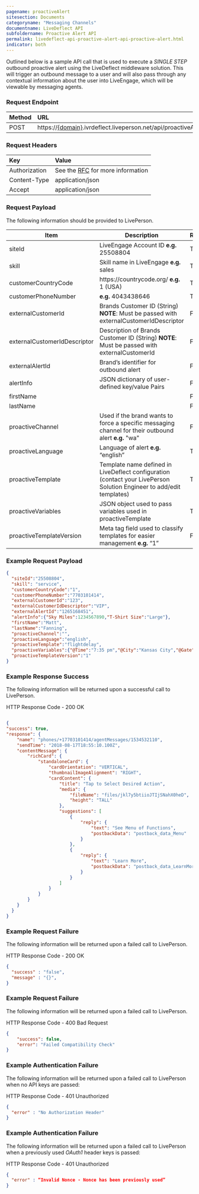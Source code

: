 ```yaml
---
pagename: proactiveAlert
sitesection: Documents
categoryname: "Messaging Channels"
documentname: LiveDeflect API
subfoldername: Proactive Alert API
permalink: livedeflect-api-proactive-alert-api-proactive-alert.html
indicator: both
---
```


Outlined below is a sample API call that is used to execute a *SINGLE STEP* outbound proactive alert using the LiveDeflect middleware solution. This will trigger an outbound message to a user and will also pass through any contextual information about the user into LiveEngage, which will be viewable by messaging agents.

### Request Endpoint

| Method  |URL |
| :-------- | :-----|
| POST | https://[{domain}](/agent-domain-domain-api.html).ivrdeflect.liveperson.net/api/proactiveAlert  |

### Request Headers

|Key|Value|
| :-------- | :-----|
|Authorization| See the [RFC](https://tools.ietf.org/html/rfc5849#section-3.5.1) for more information|
|Content-Type|application/json|
|Accept|application/json|


### Request Payload

The following information should be provided to LivePerson.

<table>
<thead>
  <tr>
    <th>Item</th>
    <th>Description</th>
    <th>Required</th>
</thead>
<tbody>
  </tr>
  <tr>
    <td>siteId</td>
    <td>LiveEngage Account ID <b>e.g.</b> 25508804</td>
    <td>True</td>
  </tr>
  <tr>
    <td>skill</td>
    <td>Skill name in LiveEngage <b>e.g.</b> sales</td>
    <td>True</td>
  </tr>
  <tr>
    <td>customerCountryCode</td>
    <td>https://countrycode.org/ <b>e.g.</b> 1 (USA)</td>
    <td>True</td>
  </tr>
  <tr>
    <td>customerPhoneNumber</td>
    <td><b>e.g.</b> 4043438646</td>
    <td>True</td>
  </tr>
  <tr>
    <td>externalCustomerId</td>
    <td>Brands Customer ID (String) <b>NOTE</b>: Must be passed with externalCustomerIdDescriptor</td>
    <td>False</td>
  </tr>
  <tr>
    <td>externalCustomerIdDescriptor</td>
    <td>Description of Brands Customer ID (String) <b>NOTE</b>: Must be passed with externalCustomerId</td>
    <td>False</td>
  </tr>
  <tr>
    <td>externalAlertId</td>
    <td>Brand’s identifier for outbound alert</td>
    <td>False</td>
  </tr>
  <tr>
    <td>alertInfo</td>
    <td>JSON dictionary of user-defined key/value Pairs</td>
    <td>False</td>
  </tr>
  <tr>
    <td>firstName</td>
    <td></td>
    <td>False</td>
  </tr>
  <tr>
    <td>lastName</td>
    <td></td>
    <td>False</td>
  </tr>
  <tr>
    <td>proactiveChannel</td>
    <td>Used if the brand wants to force a specific messaging channel for their outbound alert <b>e.g.</b> "wa"</td>
    <td>False</td>
  </tr>
  <tr>
    <td>proactiveLanguage</td>
    <td>Language of alert <b>e.g.</b> “english”</td>
    <td>True</td>
  </tr>
  <tr>
    <td>proactiveTemplate</td>
    <td>Template name defined in LiveDeflect configuration (contact your LivePerson Solution Engineer to add/edit templates)</td>
    <td>True</td>
  </tr>
  <tr>
    <td>proactiveVariables</td>
    <td>JSON object used to pass variables used in proactiveTemplate</td>
    <td>True</td>
  </tr>
  <tr>
    <td>proactiveTemplateVersion</td>
    <td>Meta tag field used to classify templates for easier management <b>e.g.</b> “1”</td>
    <td>False</td>
  </tr>
</tbody>
</table>


### Example Request Payload

```json
{
  "siteId":"25508804",  
  "skill": "service",
  "customerCountryCode":"1",
  "customerPhoneNumber":"7703101414",
  "externalCustomerId":"123",
  "externalCustomerIdDescriptor":"VIP",
  "externalAlertId":"1265168451",
  "alertInfo":{"Sky Miles":1234567890,"T-Shirt Size":"Large"},
  "firstName":"Matt",
  "lastName":"Fanning",
  "proactiveChannel":"",
  "proactiveLanguage":"english",
  "proactiveTemplate":"flightdelay",
  "proactiveVariables":{"@Time":"7:35 pm","@City":"Kansas City","@Gate":"C35"},
  "proactiveTemplateVersion":"1"
}
```


### Example Response Success

The following information will be returned upon a successful call to LivePerson.

HTTP Response Code - 200 OK

```json

{
"success": true,
"response": {
    "name": "phones/+17703101414/agentMessages/1534532110",
    "sendTime": "2018-08-17T18:55:10.100Z",
    "contentMessage": {
        "richCard": {
            "standaloneCard": {
                "cardOrientation": "VERTICAL",
                "thumbnailImageAlignment": "RIGHT",
                "cardContent": {
                    "title": "Tap to Select Desired Action",
                    "media": {
                        "fileName": "files/jkl7y5btiioJTIjSNahX0heD",
                        "height": "TALL"
                    },
                    "suggestions": [
                        {
                            "reply": {
                                "text": "See Menu of Functions",
                                "postbackData": "postback_data_Menu"
                            }
                        },
                        {
                            "reply": {
                                "text": "Learn More",
                                "postbackData": "postback_data_LearnMore"
                            }
                        }
                    ]
                }
            }
        }
    }
  }
}
```


### Example Request Failure

The following information will be returned upon a failed call to LivePerson.


HTTP Response Code - 200 OK

```json
{
  "success" : "false",
  "message" : "{}",
}
```

### Example Request Failure

The following information will be returned upon a failed call to LivePerson.

HTTP Response Code - 400 Bad Request

```json
{
    "success": false,
    "error": "Failed Compatibility Check"
}
```

### Example Authentication Failure

The following information will be returned upon a failed call to LivePerson when no API keys are passed:


HTTP Response Code - 401 Unauthorized

```json
{
  "error" : "No Authorization Header"
}
```

### Example Authentication Failure

The following information will be returned upon a failed call to LivePerson when a previously used *OAuth1* header keys is passed:


HTTP Response Code - 401 Unauthorized

```json
{
  "error" : “Invalid Nonce - Nonce has been previously used”
}
```
